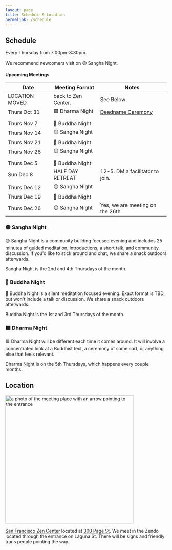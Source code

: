 ```yaml
---
layout: page
title: Schedule & Location
permalink: /schedule
---
```


## Schedule

Every Thursday from 7:00pm-8:30pm.

We recommend newcomers visit on 🟡 Sangha Night. 

**Upcoming Meetings**

<div class="special_table"></div>

| Date           | Meeting Format  | Notes |
|----------------|-----------------|-------|
| LOCATION MOVED | back to Zen Center. | See Below. |
| Thurs Oct 31   | 🟩 Dharma Night | [Deadname Ceremony](/deadname)
| | |
| Thurs Nov 7    | 🔷 Buddha Night | 
| Thurs Nov 14   | 🟡 Sangha Night |
| Thurs Nov 21   | 🔷 Buddha Night |
| Thurs Nov 28   | 🟡 Sangha Night |
| | |
| Thurs Dec 5    | 🔷 Buddha Night | 
| Sun Dec 8      | HALF DAY RETREAT| 12-5. DM a facilitator to join.
| Thurs Dec 12   | 🟡 Sangha Night |
| Thurs Dec 19   | 🔷 Buddha Night |
| Thurs Dec 26   | 🟡 Sangha Night | Yes, we are meeting on the 26th


### 🟡 Sangha Night

🟡 Sangha Night is a community building focused evening and includes 25 minutes of guided meditation, introductions, a short talk, and community discussion. If you'd like to stick around and chat, we share a snack outdoors afterwards.

Sangha Night is the 2nd and 4th Thursdays of the month.

### 🔷 Buddha Night

🔷 Buddha Night is a silent meditation focused evening. Exact format is TBD, but won't include a talk or discussion. We share a snack outdoors afterwards.

Buddha Night is the 1st and 3rd Thursdays of the month.

<!-- We start with introductions, proceed to have two periods of meditation, which are fully silent, have some light body movement, and finally a community member will share a reading. -->

### 🟩 Dharma Night 

🟩 Dharma Night will be different each time it comes around. It will involve a concentrated look at a Buddhist text, a ceremony of some sort, or anything else that feels relevant. 

Dharma Night is on the 5th Thursdays, which happens every couple months. 


## Location

<img src="images/San_Francisco_Zen_Center.jpg" alt="a photo of the meeting place with an arrow pointing to the entrance" width="400px"/>

[San Francisco Zen Center](https://sfzc.org) located at [300 Page St](https://goo.gl/maps/1tYkRHUwu3E2i5rz5). We meet in the Zendo located through the entrance on Laguna St. There will be signs and friendly trans people pointing the way.

